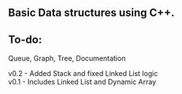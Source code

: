 ## Basic Data structures using C++.


## To-do: <br>
Queue, Graph, Tree, Documentation

v0.2 - Added Stack and fixed Linked List logic <br>
v0.1 - Includes Linked List and Dynamic Array <br>
